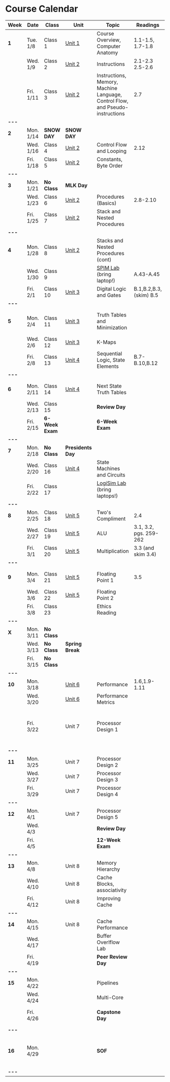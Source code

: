 # Course Calendar

    
| **Week** | **Date**  | **Class**       | **Unit**                   | **Topic**                                                                     | **Readings**            | **Assignment**                                                                                                                                                            |
|----------|-----------|-----------------|----------------------------|-------------------------------------------------------------------------------|-------------------------|---------------------------------------------------------------------------------------------------------------------------------------------------------------------------|
| **1**    | Tue. 1/8  | Class 1         | [Unit 1](units/unit_01.md) | Course Overview, Computer Anatomy                                             | 1.1-1.5, 1.7-1.8        |                                                                                                                                                                           |
|          | Wed. 1/9  | Class 2         | [Unit 2](units/unit_02.md) | Instructions                                                                  | 2.1-2.3 <br> 2.5-2.6    |                                                                                                                                                                           |
|          | Fri. 1/11 | Class 3         | [Unit 2](units/unit_02.md) | Instructions, Memory, Machine Language, Control Flow, and Pseudo-instructions | 2.7                     | [Quiz](https://github.com/adamaviv/ic220-s19-quiz/blob/master/quizzes/03-Add-Sub-Load-Store.txt)                                                                          |
| **---**  |           |                 |                            |                                                                               |                         |                                                                                                                                                                           |
| **2**    | Mon. 1/14 | **SNOW DAY**    | **SNOW DAY**               |                                                                               |                         |                                                                                                                                                                           |
|          | Wed. 1/16 | Class 4         | [Unit 2](units/unit_02.md) | Control Flow and Looping                                                      | 2.12                    | [Quiz](https://github.com/adamaviv/ic220-s19-quiz/blob/master/quizzes/04-indexing-looping.txt)<br>[HW-0](hw/hw00.md) Due                                                  |
|          | Fri. 1/18 | Class 5         | [Unit 2](units/unit_02.md) | Constants, Byte Order                                                         |                         | [HW-1](hw/hw01.pdf) Due                                                                                                                                                   |
| **---**  |           |                 |                            |                                                                               |                         |                                                                                                                                                                           |
| **3**    | Mon. 1/21 | **No Class**    | **MLK Day**                |                                                                               |                         |                                                                                                                                                                           |
|          | Wed. 1/23 | Class 6         | [Unit 2](units/unit_02.md) | Procedures (Basics)                                                           | 2.8-2.10                | [Quiz](https://github.com/adamaviv/ic220-s19-quiz/blob/master/quizzes/06-pseudo-instructions.txtt)                                                                        |
|          | Fri. 1/25 | Class 7         | [Unit 2](units/unit_02.md) | Stack and Nested Procedures                                                   |                         | [HW-2](hw/hw02.pdf) Due                                                                                                                                                   |
| **---**  |           |                 |                            |                                                                               |                         |                                                                                                                                                                           |
| **4**    | Mon. 1/28 | Class 8         | [Unit 2](units/unit_02.md) | Stacks and Nested Procedures (cont)                                           |                         | [Quiz](https://github.com/adamaviv/ic220-s19-quiz/blob/master/quizzes/08-stack-procedure.txt)                                                                             |
|          | Wed. 1/30 | Class 9         |                            | [SPIM Lab](/lab/lab01.md)  (bring laptop!)                                    | A.43-A.45               | [Pre-lab](/lab/lab01.md) Due                                                                                                                                              |
|          | Fri. 2/1  | Class 10        | [Unit 3](units/unit_03.md) | Digital Logic and Gates                                                       | B.1,B.2,B.3, (skim) B.5 |                                                                                                                                                                           |
| **---**  |           |                 |                            |                                                                               |                         |                                                                                                                                                                           |
| **5**    | Mon. 2/4  | Class 11        | [Unit 3](units/unit_03.md) | Truth Tables and Minimization                                                 |                         | [Quiz](https://github.com/adamaviv/ic220-s19-quiz/blob/master/quizzes/11-digital-logic.txt) <br> [Lab-1](/lab/lab01.md) Due <br> [Project 1](/proj/01/proj01.md) Assigned |
|          | Wed. 2/6  | Class 12        | [Unit 3](units/unit_03.md) | K-Maps                                                                        |                         | [HW-3](/hw/hw03.pdf) Due                                                                                                                                                  |
|          | Fri. 2/8  | Class 13        | [Unit 4](units/unit_04.md) | Sequential Logic, State Elements                                              | B.7-B.10,B.12           | [Quiz](https://github.com/adamaviv/ic220-s19-quiz/blob/master/quizzes/13-k-maps.txt)                                                                                      |
| **---**  |           |                 |                            |                                                                               |                         |                                                                                                                                                                           |
| **6**    | Mon. 2/11 | Class 14        | [Unit 4](units/unit_04.md) | Next State Truth Tables                                                       |                         | [Quiz](https://github.com/adamaviv/ic220-s19-quiz/blob/master/quizzes/14-seq-logic.txt) <br> [Project 1](/proj/01/proj01.md) Due                                          |
|          | Wed. 2/13 | Class 15        |                            | **Review Day**                                                                |                         | [HW-4](hw/hw04.pdf) Due                                                                                                                                                   |
|          | Fri. 2/15 | **6-Week Exam** |                            | **6-Week Exam**                                                               |                         |                                                                                                                                                                           |
| **---**  |           |                 |                            |                                                                               |                         |                                                                                                                                                                           |
| **7**    | Mon. 2/18 | **No Class**    | **Presidents Day**         |                                                                               |                         |                                                                                                                                                                           |
|          | Wed. 2/20 | Class 16        | [Unit 4](units/unit_04.md) | State Machines and Circuits                                                   |                         |                                                                                                                                                                           |
|          | Fri. 2/22 | Class 17        |                            | [LogiSim Lab](/lab/lab02.md) (bring laptops!)                                 |                         | [Pre-Lab for Lab 2](/lab/lab02.md) Due                                                                                                                                    |
| **---**  |           |                 |                            |                                                                               |                         |                                                                                                                                                                           |
| **8**    | Mon. 2/25 | Class 18        | [Unit 5](units/unit_05.md) | Two's Compliment                                                              | 2.4                     |                                                                                                                                                                           |
|          | Wed. 2/27 | Class 19        | [Unit 5](units/unit_05.md) | ALU                                                                           | 3.1, 3.2, pgs. 259-262  | Logisim [Lab 02](/lab/lab02.md) Due                                                                                                                                       |
|          | Fri. 3/1  | Class 20        | [Unit 5](units/unit_05.md) | Multiplication                                                                | 3.3 (and skim 3.4)      | [Project 2](/proj/02/proj02.md) Assigned                                                                                                                                  |
| **---**  |           |                 |                            |                                                                               |                         |                                                                                                                                                                           |
| **9**    | Mon. 3/4  | Class 21        | [Unit 5](units/unit_05.md) | Floating Point 1                                                              | 3.5                     | [Paper Description](/proj/03/proj03.md) Due                                                                                                                               |
|          | Wed. 3/6  | Class 22        | [Unit 5](units/unit_05.md) | Floating Point 2                                                              |                         |                                                                                                                                                                           |
|          | Fri. 3/8  | Class 23        |                            | Ethics Reading                                                                |                         | HW-5 Due                                                                                                                                                                  |
| **---**  |           |                 |                            |                                                                               |                         |                                                                                                                                                                           |
| **X**    | Mon. 3/11 | **No Class**    |                            |                                                                               |                         |                                                                                                                                                                           |
|          | Wed. 3/13 | **No Class**    | **Spring Break**           |                                                                               |                         |                                                                                                                                                                           |
|          | Fri. 3/15 | **No Class**    |                            |                                                                               |                         |                                                                                                                                                                           |
| **---**  |           |                 |                            |                                                                               |                         |                                                                                                                                                                           |
| **10**   | Mon. 3/18 |                 | [Unit 6](units/unit_06.md) | Performance                                                                   | 1.6,1.9-1.11            |                                                                                                                                                                           |
|          | Wed. 3/20 |                 | [Unit 6](units/unit_06.md) | Performance Metrics                                                           |                         |                                                                                                                                                                           |
|          | Fri. 3/22 |                 | Unit 7                     | Processor Design 1                                                            |                         | [Project 2](/proj/02/proj02.md) Due 21 March at 2359 <br> Hardcopy in class                                                                                               |
| **---**  |           |                 |                            |                                                                               |                         |                                                                                                                                                                           |
| **11**   | Mon. 3/25 |                 | Unit 7                     | Processor Design 2                                                            |                         | [HW-6](/hw/hw06.pdf) Due                                                                                                                                                  |
|          | Wed. 3/27 |                 | Unit 7                     | Processor Design 3                                                            |                         |                                                                                                                                                                           |
|          | Fri. 3/29 |                 | Unit 7                     | Processor Design 4                                                            |                         |                                                                                                                                                                           |
| **---**  |           |                 |                            |                                                                               |                         |                                                                                                                                                                           |
| **12**   | Mon. 4/1  |                 | Unit 7                     | Processor Design 5                                                            |                         | HW-7 Due                                                                                                                                                                  |
|          | Wed. 4/3  |                 |                            | **Review Day**                                                                |                         |                                                                                                                                                                           |
|          | Fri. 4/5  |                 |                            | **12-Week Exam**                                                              |                         |                                                                                                                                                                           |
| **---**  |           |                 |                            |                                                                               |                         |                                                                                                                                                                           |
| **13**   | Mon. 4/8  |                 | Unit 8                     | Memory Hierarchy                                                              |                         |                                                                                                                                                                           |
|          | Wed. 4/10 |                 | Unit 8                     | Cache Blocks, associativity                                                   |                         |                                                                                                                                                                           |
|          | Fri. 4/12 |                 | Unit 8                     | Improving Cache                                                               |                         |                                                                                                                                                                           |
| **---**  |           |                 |                            |                                                                               |                         |                                                                                                                                                                           |
| **14**   | Mon. 4/15 |                 | Unit 8                     | Cache Performance                                                             |                         | HW-8 Due                                                                                                                                                                  |
|          | Wed. 4/17 |                 |                            | Buffer Overlflow Lab                                                          |                         |                                                                                                                                                                           |
|          | Fri. 4/19 |                 |                            | **Peer Review Day**                                                           |                         |                                                                                                                                                                           |
| **---**  |           |                 |                            |                                                                               |                         |                                                                                                                                                                           |
| **15**   | Mon. 4/22 |                 |                            | Pipelines                                                                     |                         |                                                                                                                                                                           |
|          | Wed. 4/24 |                 |                            | Multi-Core                                                                    |                         |                                                                                                                                                                           |
|          | Fri. 4/26 |                 |                            | **Capstone Day**                                                              |                         | Buffer Overflow Lab Due                                                                                                                                                   |
| **---**  |           |                 |                            |                                                                               |                         |                                                                                                                                                                           |
| **16**   | Mon. 4/29 |                 |                            | **SOF**                                                                       |                         | Course Paper Due <br> Buffer Overflow Lab Due                                                                                                                             |
| **---**  |           |                 |                            |                                                                               |                         |                                                                                                                                                                           |



